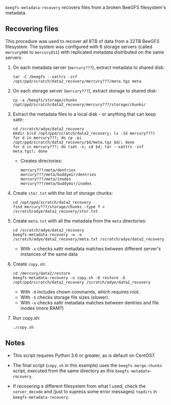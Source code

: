 `beegfs-metadata-recovery` recovers files from a broken BeeGFS filesystem's metadata.

## Recovering files

This procedure was used to recover all 8TB of data from a 32TB BeeGFS filesystem. The system was configured with 6 storage servers (called `mercury006` to `mercury011`) with replicated metadata distributed on the same servers.

1. On each metadata server (`mercury???`), extract metadata to shared disk:
    ```
    tar -C /beegfs --xattrs -zcf /opt/ppd/scratch/data2_recovery/mercury???/meta.tgz meta
    ```

2. On each storage server (`mercury???`), extract storage to shared disk:
    ```
    cp -a /beegfs/storage/chunks /opt/ppd/scratch/data2_recovery/mercury???/storage/chunks/
    ```

3. Extract the metadata files to a local disk - or anything that can keep xattr:
    ```
    cd /scratch/adye/data2_recovery
    mkdir $(cd /opt/ppd/scratch/data2_recovery; ls -1d mercury???)
    for d in mercury???; do cp -pi /opt/ppd/scratch/data2_recovery/$d/meta.tgz $d/; done
    for d in mercury???; do (set -x; cd $d; tar --xattrs -zxf meta.tgz); done
    ```
    * Creates directories:
        ```
        mercury???/meta/dentries
        mercury???/meta/buddymir/dentries
        mercury???/meta/inodes
        mercury???/meta/buddymir/inodes
        ```

4. Create `stor.txt` with the list of storage chunks:
    ```
    cd /opt/ppd/scratch/data2_recovery
    find mercury???/storage/chunks -type f > /scratch/adye/data2_recovery/stor.txt
    ```

5. Create `meta.txt` with all the metadata from the `meta` directories:
    ```
    cd /scratch/adye/data2_recovery
    beegfs-metadata-recovery -w -o /scratch/adye/data2_recovery/meta.txt /scratch/adye/data2_recovery
    ```
    * With `-x` checks xattr metadata matches between different server's instances of the same data

6. Create `copy.sh`:
    ```
    cd /mercury/data2/restore
    beegfs-metadata-recovery -o copy.sh -D restore -G /opt/ppd/scratch/data2_recovery /scratch/adye/data2_recovery
    ```
    * With `-O` includes chown commands, which requires root.
    * With `-S` checks storage file sizes (slower).
    * With `-x` checks xattr metadata matches between dentries and file inodes (more RAM?)

7. Run copy.sh:
    ```
    ./copy.sh
    ```

## Notes

* This script requires Python 3.6 or greater, as is default on CentOS7.

* The final script (`copy.sh` in this example) uses the `beegfs-merge-chunks` script,
executed from the same directory as this `beegfs-metadata-recovery`.

* If recovering a different filesystem from what I used, check the `server_decode`
and (just to supress some error messages) `topdirs` in `beegfs-metadata-recovery`.
